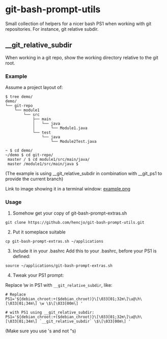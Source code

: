 git-bash-prompt-utils
=====================

Small collection of helpers for a nicer bash PS1 when working with git repositories. For instance, git relative subdir.

## __git_relative_subdir 

When working in a git repo, show the working directory relative to the git root.

### Example

Assume a project layout of:
```
$ tree demo/
demo/
└── git-repo
    └── module1
        └── src
            ├── main
            │   └── java
            │       └── Module1.java
            └── test
                └── java
                    └── Module2Test.java

~ $ cd demo/
~/demo $ cd git-repo/
 master / $ cd module1/src/main/java/
 master /module1/src/main/java $ 

```

(The example is using __git_relative_subdir in combination with __git_ps1 to provide the current branch)

Link to image showing it in a terminal window:
[example.png](demo/example.png)

### Usage

1. Somehow get your copy of git-bash-prompt-extras.sh 
```
git clone https://github.com/hencjo/git-bash-prompt-utils.git
```
2. Put it someplace suitable
```
cp git-bash-prompt-extras.sh ~/applications
```
3. Include it in your .bashrc
Add this to your .bashrc, before your PS1 is defined:
```
source ~/applications/git-bash-prompt-extras.sh
```
4. Tweak your PS1 prompt:

Replace \w in PS1 with `__git_relative_subdir`, like:
```
# Replace
PS1='${debian_chroot:+($debian_chroot)}\[\033[01;32m\]\u@\h\[\033[01;34m\] \w \$\[\033[00m\] '

# with PS1 using __git_relative_subdir:
PS1='${debian_chroot:+($debian_chroot)}\[\033[01;32m\]\u@\h\[\033[01;34m\] `__git_relative_subdir` \$\[\033[00m\] '
```
(Make sure you use 's and not "s)

